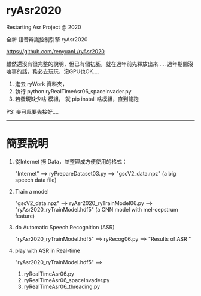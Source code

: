 # ryAsr2020
Restarting Asr Project @ 2020

全新 語音辨識控制引擎 ryAsr2020

https://github.com/renyuanL/ryAsr2020

雖然還沒有很完整的說明，但已有個初胚，就在過年前先釋放出來..... 
過年期間沒啥事的話，務必去玩玩，沒GPU也OK....

1. 進去 ryWork 資料夾， 
2. 執行 
    python ryRealTimeAsr06_spaceInvader.py 
3. 若發現缺少啥 模組， 就 pip install 啥模組，直到能跑

PS: 麥可風要先接好....

-----------------------

簡要說明
========

1. 從Internet 撈 Data，並整理成方便使用的格式：

    "Internet" ==> ryPrepareDataset03.py  ==> "gscV2_data.npz" (a big speech data file)

2. Train a model

    "gscV2_data.npz" ==> ryAsr2020_ryTrainModel06.py ==> "ryAsr2020_ryTrainModel.hdf5" (a CNN model with mel-cepstrum feature)

3. do Automatic Speech Recognition (ASR)

    "ryAsr2020_ryTrainModel.hdf5" ==> ryRecog06.py  ==> "Results of ASR "
    
4. play with ASR in Real-time

    "ryAsr2020_ryTrainModel.hdf5" 
    ==> 
    01. ryRealTimeAsr06.py
    02. ryRealTimeAsr06_spaceInvader.py
    03. ryRealTimeAsr06_threading.py


